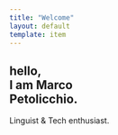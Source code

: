 ```yaml
---
title: "Welcome"
layout: default
template: item
---
```

<section class="grid-item">
<h1 class="hero t-heading t-brandColor t-b--s"> hello, <br> I am Marco <br> Petolicchio.</h1>
<p class="hero">Linguist & Tech enthusiast.</p>
</section>